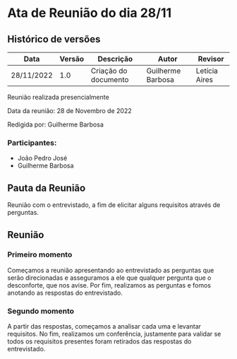 # Ata de Reunião do dia 28/11

## Histórico de versões
| Data       | Versão | Descrição            | Autor                                         | Revisor                                      |
| ---------- | ------ | -------------------- | --------------------------------------------- | -------------------------------------------- |
| 28/11/2022 | 1.0    | Criação do documento | Guilherme Barbosa | Letícia Aires |

Reunião realizada presencialmente

Data da reunião: 28 de Novembro de 2022

Redigida por: Guilherme Barbosa

### Participantes:

- João Pedro José
- Guilherme Barbosa

## Pauta da Reunião

Reunião com o entrevistado, a fim de elicitar alguns requisitos através de perguntas.

## Reunião
### Primeiro momento

Começamos a reunião apresentando ao entrevistado as perguntas que serão direcionadas e asseguramos a ele que qualquer pergunta que o desconforte, que nos avise.
Por fim, realizamos as perguntas e fomos anotando as respostas do entrevistado.

### Segundo momento

A partir das respostas, começamos a analisar cada uma e levantar requisitos. No fim, realizamos um conferência, justamente para validar se todos os requisitos presentes foram retirados das respostas do entrevistado.